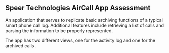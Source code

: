 ## Speer Technologies AirCall App Assessment

An application that serves to replicate basic archiving functions of a typical smart phone call log. Additional features include retrieving a list of calls and parsing the information to be properly represented.

The app has two different views, one for the activity log and one for the archived calls.
